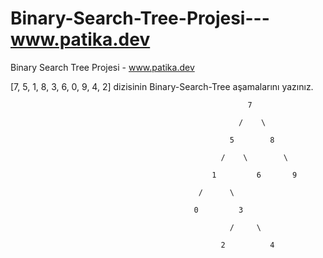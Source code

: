 # Binary-Search-Tree-Projesi---www.patika.dev
Binary Search Tree Projesi - www.patika.dev


[7, 5, 1, 8, 3, 6, 0, 9, 4, 2] dizisinin Binary-Search-Tree aşamalarını yazınız.


                                                         
                                                         
                                                         7
                                                         
                                                       /    \
                                                       
                                                     5        8
                                                     
                                                   /    \        \
                                                   
                                                 1         6       9
                                                 
                                              /      \
                                                    
                                             0         3
                                             
                                                     /     \
                                                          
                                                   2          4
